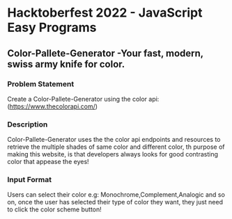 # Hacktoberfest 2022 - JavaScript Easy Programs

## Color-Pallete-Generator -Your fast, modern, swiss army knife for color.

### Problem Statement
Create a Color-Pallete-Generator using the color api: (https://www.thecolorapi.com/)

### Description
Color-Pallete-Generator uses the the color api endpoints and resources to retrieve the
multiple shades of same color and different color, th purpose of making this website, is that developers always looks for good contrasting color that appease the eyes!

### Input Format
Users can select their color e.g: Monochrome,Complement,Analogic and so on, once the user has selected their type of color they want, they just need to click the color scheme button!
